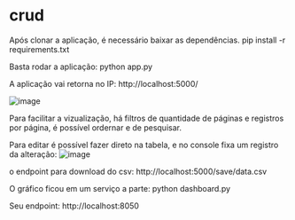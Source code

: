 # crud
 
Após clonar a aplicação, é necessário baixar as dependências.
pip install -r requirements.txt

Basta rodar a aplicação:
python app.py

A aplicação vai retorna no IP: http://localhost:5000/

![image](https://user-images.githubusercontent.com/102999346/166204799-73e4eac1-6269-4059-b499-33a8e2bd355c.png)

Para facilitar a vizualização, há filtros de quantidade de páginas e registros por página, é possível ordernar e de pesquisar.

Para editar é possível fazer direto na tabela, e no console fixa um registro da alteração:
![image](https://user-images.githubusercontent.com/102999346/166205370-1466cfa1-64e6-418f-baa1-6de8c9fd4bf8.png)

o endpoint para download do csv: http://localhost:5000/save/data.csv

O gráfico ficou em um serviço a parte:
python dashboard.py

Seu endpoint: http://localhost:8050